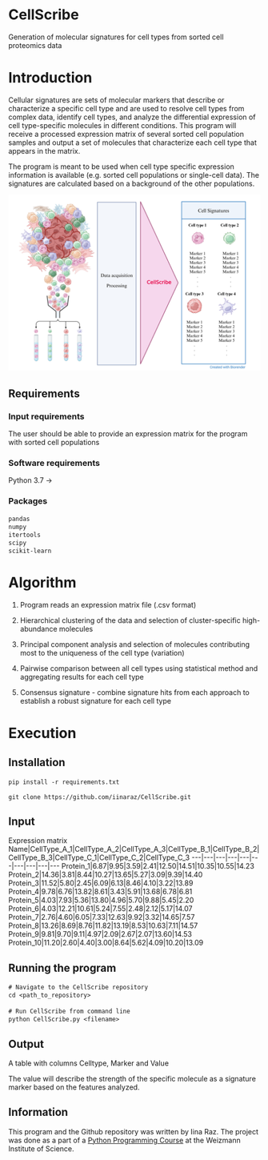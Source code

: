 # CellScribe
Generation of molecular signatures for cell types from sorted cell proteomics data

# Introduction
Cellular signatures are sets of molecular markers that describe or characterize a specific cell type and are used to resolve cell types from complex data, identify cell types, and analyze the differential expression of cell type-specific molecules in different conditions. This program will receive a processed expression matrix of several sorted cell population samples and output a set of molecules that characterize each cell type that appears in the matrix.

The program is meant to be used when cell type specific expression information is available (e.g. sorted cell populations or single-cell data). The signatures are calculated based on a background of the other populations.

<img src="CellScribe.png" alt="Cell signature concept image" width="600"/>

## Requirements
### Input requirements
The user should be able to provide an expression matrix for the program with sorted cell populations

### Software requirements
Python 3.7 ->

### Packages
```
pandas
numpy
itertools
scipy
scikit-learn
```

# Algorithm
1. Program reads an expression matrix file (.csv format)

2. Hierarchical clustering of the data and selection of cluster-specific high-abundance molecules

3. Principal component analysis and selection of molecules contributing most to the uniqueness of the cell type (variation)

4. Pairwise comparison between all cell types using statistical method and aggregating results for each cell type

5. Consensus signature - combine signature hits from each approach to establish a robust signature for each cell type

# Execution
## Installation
```
pip install -r requirements.txt
```
```
git clone https://github.com/iinaraz/CellScribe.git
```

## Input
Expression matrix
Name|CellType_A_1|CellType_A_2|CellType_A_3|CellType_B_1|CellType_B_2|CellType_B_3|CellType_C_1|CellType_C_2|CellType_C_3
---|---|---|---|---|---|---|---|---|---
Protein_1|6.87|9.95|3.59|2.41|12.50|14.51|10.35|10.55|14.23	
Protein_2|14.36|3.81|8.44|10.27|13.65|5.27|3.09|9.39|14.40	
Protein_3|11.52|5.80|2.45|6.09|6.13|8.46|4.10|3.22|13.89	
Protein_4|9.78|6.76|13.82|8.61|3.43|5.91|13.68|6.78|6.81	
Protein_5|4.03|7.93|5.36|13.80|4.96|5.70|9.88|5.45|2.20	
Protein_6|4.03|12.21|10.61|5.24|7.55|2.48|2.12|5.17|14.07	
Protein_7|2.76|4.60|6.05|7.33|12.63|9.92|3.32|14.65|7.57	
Protein_8|13.26|8.69|8.76|11.82|13.19|8.53|10.63|7.11|14.57	
Protein_9|9.81|9.70|9.11|4.97|2.09|2.67|2.07|13.60|14.53	
Protein_10|11.20|2.60|4.40|3.00|8.64|5.62|4.09|10.20|13.09	

## Running the program
```
# Navigate to the CellScribe repository
cd <path_to_repository>

# Run CellScribe from command line
python CellScribe.py <filename>
```

## Output
A table with columns Celltype, Marker and Value

The value will describe the strength of the specific molecule as a signature marker based on the features analyzed.

## Information

This program and the Github repository was written by Iina Raz. The project was done as a part of a [Python Programming Course](https://github.com/szabgab/wis-python-course-2024-11) at the Weizmann Institute of Science.

